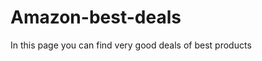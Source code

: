 # Amazon-best-deals
In this page you can find very good deals of best products

<script type="text/javascript">amzn_assoc_ad_type ="responsive_search_widget"; amzn_assoc_tracking_id ="harendrasin0f-21"; amzn_assoc_marketplace ="amazon"; amzn_assoc_region ="IN"; amzn_assoc_placement =""; amzn_assoc_search_type = "search_widget";amzn_assoc_width ="auto"; amzn_assoc_height ="auto"; amzn_assoc_default_search_category =""; amzn_assoc_default_search_key ="";amzn_assoc_theme ="light"; amzn_assoc_bg_color ="FFFFFF"; </script><script src="//z-in.amazon-adsystem.com/widgets/q?ServiceVersion=20070822&Operation=GetScript&ID=OneJS&WS=1&Marketplace=IN"></script> 
